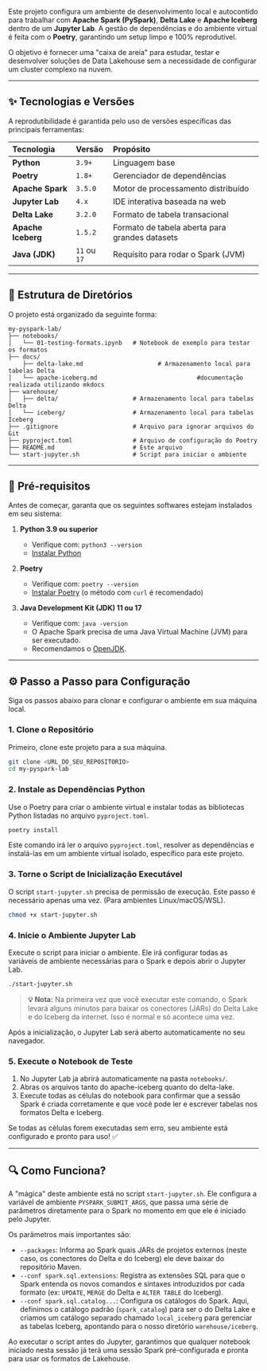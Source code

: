 Este projeto configura um ambiente de desenvolvimento local e autocontido para trabalhar com **Apache Spark (PySpark)**, **Delta Lake** e **Apache Iceberg** dentro de um **Jupyter Lab**. A gestão de dependências e do ambiente virtual é feita com o **Poetry**, garantindo um setup limpo e 100% reprodutível.

O objetivo é fornecer uma "caixa de areia" para estudar, testar e desenvolver soluções de Data Lakehouse sem a necessidade de configurar um cluster complexo na nuvem.

---

## ✨ Tecnologias e Versões

A reprodutibilidade é garantida pelo uso de versões específicas das principais ferramentas:

| Tecnologia | Versão | Propósito |
| :--- | :--- | :--- |
| **Python** | `3.9+` | Linguagem base |
| **Poetry** | `1.8+` | Gerenciador de dependências |
| **Apache Spark** | `3.5.0` | Motor de processamento distribuído |
| **Jupyter Lab** | `4.x` | IDE interativa baseada na web |
| **Delta Lake** | `3.2.0` | Formato de tabela transacional |
| **Apache Iceberg** | `1.5.2` | Formato de tabela aberta para grandes datasets |
| **Java (JDK)** | `11` ou `17` | Requisito para rodar o Spark (JVM) |

---

## 📂 Estrutura de Diretórios

O projeto está organizado da seguinte forma:

```
my-pyspark-lab/
├── notebooks/
│   └── 01-testing-formats.ipynb   # Notebook de exemplo para testar os formatos
├── docs/
    ├── delta-lake.md                     # Armazenamento local para tabelas Delta
│   └── apache-iceberg.md                            #documentação realizada utilizando mkdocs
├── warehouse/
│   ├── delta/                     # Armazenamento local para tabelas Delta
│   └── iceberg/                   # Armazenamento local para tabelas Iceberg
├── .gitignore                     # Arquivo para ignorar arquivos do Git
├── pyproject.toml                 # Arquivo de configuração do Poetry
├── README.md                      # Este arquivo
└── start-jupyter.sh               # Script para iniciar o ambiente
```

---

## 🔧 Pré-requisitos

Antes de começar, garanta que os seguintes softwares estejam instalados em seu sistema:

1.  **Python 3.9 ou superior**
    -   Verifique com: `python3 --version`
    -   [Instalar Python](https://www.python.org/downloads/)

2.  **Poetry**
    -   Verifique com: `poetry --version`
    -   [Instalar Poetry](https://python-poetry.org/docs/#installation) (o método com `curl` é recomendado)

3.  **Java Development Kit (JDK) 11 ou 17**
    -   Verifique com: `java -version`
    -   O Apache Spark precisa de uma Java Virtual Machine (JVM) para ser executado.
    -   Recomendamos o [OpenJDK](https://openjdk.java.net/install/).

---

## ⚙️ Passo a Passo para Configuração

Siga os passos abaixo para clonar e configurar o ambiente em sua máquina local.

### 1. Clone o Repositório

Primeiro, clone este projeto para a sua máquina.

```bash
git clone <URL_DO_SEU_REPOSITORIO>
cd my-pyspark-lab
```

### 2. Instale as Dependências Python

Use o Poetry para criar o ambiente virtual e instalar todas as bibliotecas Python listadas no arquivo `pyproject.toml`.

```bash
poetry install
```
Este comando irá ler o arquivo `pyproject.toml`, resolver as dependências e instalá-las em um ambiente virtual isolado, específico para este projeto.

### 3. Torne o Script de Inicialização Executável

O script `start-jupyter.sh` precisa de permissão de execução. Este passo é necessário apenas uma vez. (Para ambientes Linux/macOS/WSL).

```bash
chmod +x start-jupyter.sh
```

### 4. Inicie o Ambiente Jupyter Lab

Execute o script para iniciar o ambiente. Ele irá configurar todas as variáveis de ambiente necessárias para o Spark e depois abrir o Jupyter Lab.

```bash
./start-jupyter.sh
```
> **💡 Nota:** Na primeira vez que você executar este comando, o Spark levará alguns minutos para baixar os conectores (JARs) do Delta Lake e do Iceberg da internet. Isso é normal e só acontece uma vez.

Após a inicialização, o Jupyter Lab será aberto automaticamente no seu navegador.

### 5. Execute o Notebook de Teste

1.  No Jupyter Lab ja abrirá automaticamente na pasta `notebooks/`.
2.  Abras os arquivos tanto do apache-iceberg quanto do delta-lake.
3.  Execute todas as células do notebook para confirmar que a sessão Spark é criada corretamente e que você pode ler e escrever tabelas nos formatos Delta e Iceberg.

Se todas as células forem executadas sem erro, seu ambiente está configurado e pronto para uso! ✅

---

## 🔍 Como Funciona?

A "mágica" deste ambiente está no script `start-jupyter.sh`. Ele configura a variável de ambiente `PYSPARK_SUBMIT_ARGS`, que passa uma série de parâmetros diretamente para o Spark no momento em que ele é iniciado pelo Jupyter.

Os parâmetros mais importantes são:

-   `--packages`: Informa ao Spark quais JARs de projetos externos (neste caso, os conectores do Delta e do Iceberg) ele deve baixar do repositório Maven.
-   `--conf spark.sql.extensions`: Registra as extensões SQL para que o Spark entenda os novos comandos e sintaxes introduzidos por cada formato (ex: `UPDATE`, `MERGE` do Delta e `ALTER TABLE` do Iceberg).
-   `--conf spark.sql.catalog...`: Configura os catálogos do Spark. Aqui, definimos o catálogo padrão (`spark_catalog`) para ser o do Delta Lake e criamos um catálogo separado chamado `local_iceberg` para gerenciar as tabelas Iceberg, apontando para o nosso diretório `warehouse/iceberg`.

Ao executar o script antes do Jupyter, garantimos que qualquer notebook iniciado nesta sessão já terá uma sessão Spark pré-configurada e pronta para usar os formatos de Lakehouse.